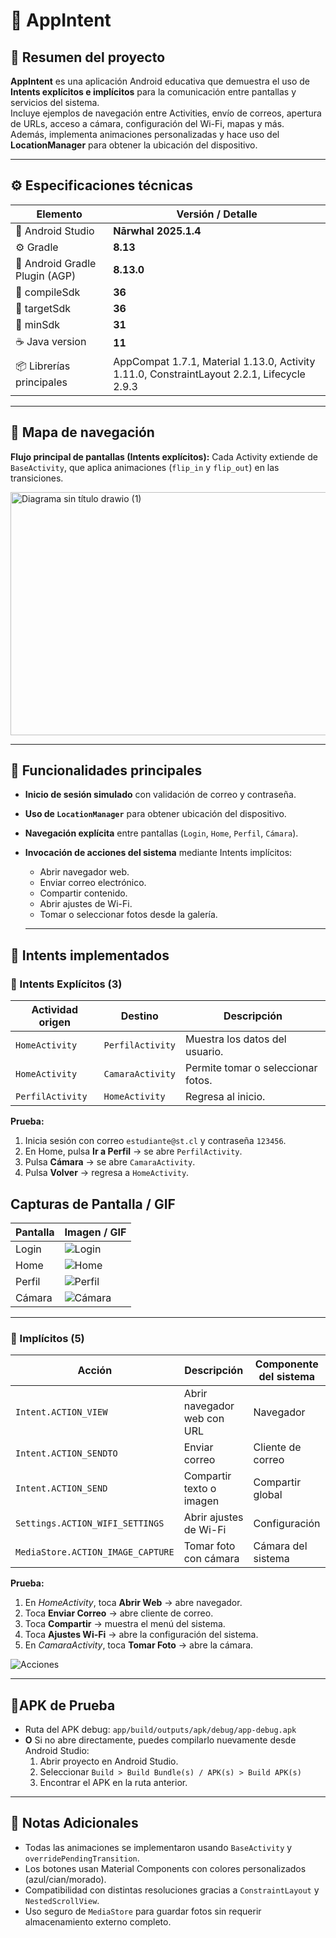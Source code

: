 # 📱 AppIntent

## 🧾 Resumen del proyecto
**AppIntent** es una aplicación Android educativa que demuestra el uso de **Intents explícitos e implícitos** para la comunicación entre pantallas y servicios del sistema.  
Incluye ejemplos de navegación entre Activities, envío de correos, apertura de URLs, acceso a cámara, configuración del Wi-Fi, mapas y más.  
Además, implementa animaciones personalizadas y hace uso del **LocationManager** para obtener la ubicación del dispositivo.

---

## ⚙️ Especificaciones técnicas

| Elemento | Versión / Detalle |
|-----------|------------------|
| 🧱 Android Studio | **Nārwhal 2025.1.4** |
| ⚙️ Gradle | **8.13** |
| 🧩 Android Gradle Plugin (AGP) | **8.13.0** |
| 📱 compileSdk | **36** |
| 📱 targetSdk | **36** |
| 📱 minSdk | **31** |
| ☕ Java version | **11** |
| 📦 Librerías principales | AppCompat 1.7.1, Material 1.13.0, Activity 1.11.0, ConstraintLayout 2.2.1, Lifecycle 2.9.3 |

---

## 🧭 Mapa de navegación

**Flujo principal de pantallas (Intents explícitos):**
Cada Activity extiende de `BaseActivity`, que aplica animaciones (`flip_in` y `flip_out`) en las transiciones.

<img width="841" height="389" alt="Diagrama sin título drawio (1)" src="https://github.com/user-attachments/assets/5a6acd15-56e0-486d-a090-12bd2d4572c2" />

---

## 📍 Funcionalidades principales

- **Inicio de sesión simulado** con validación de correo y contraseña.  
- **Uso de `LocationManager`** para obtener ubicación del dispositivo.  
- **Navegación explícita** entre pantallas (`Login`, `Home`, `Perfil`, `Cámara`).  
- **Invocación de acciones del sistema** mediante Intents implícitos:
  - Abrir navegador web.
  - Enviar correo electrónico.
  - Compartir contenido.
  - Abrir ajustes de Wi-Fi.
  - Tomar o seleccionar fotos desde la galería.

  ---

## 🧩 Intents implementados

### 🔹 Intents Explícitos (3)

| Actividad origen | Destino | Descripción |
|------------------|----------|-------------|
| `HomeActivity` | `PerfilActivity` | Muestra los datos del usuario. |
| `HomeActivity` | `CamaraActivity` | Permite tomar o seleccionar fotos. |
| `PerfilActivity` | `HomeActivity` | Regresa al inicio. |

**Prueba:**
1. Inicia sesión con correo `estudiante@st.cl` y contraseña `123456`.  
2. En Home, pulsa **Ir a Perfil** → se abre `PerfilActivity`.
4. Pulsa **Cámara** → se abre `CamaraActivity`.  
5. Pulsa **Volver** → regresa a `HomeActivity`.

## Capturas de Pantalla / GIF

| Pantalla | Imagen / GIF |
|----------|--------------|
| Login | ![Login](https://github.com/user-attachments/assets/0b8fe1af-3124-46dc-adc6-7bd82c75107e) |
| Home | ![Home](https://github.com/user-attachments/assets/c8732fb6-882f-4ca2-9797-4a6ba9f31140) |
| Perfil | ![Perfil](https://github.com/user-attachments/assets/d41df796-b166-484b-9910-634a72cf5a53) | 
| Cámara | ![Cámara](https://github.com/user-attachments/assets/f2866e4a-ffd7-4914-b502-ae3fc45a01a2) |

---

### 🔹 Implícitos (5)

| Acción | Descripción | Componente del sistema |
|--------|--------------|------------------------|
| `Intent.ACTION_VIEW` | Abrir navegador web con URL | Navegador |
| `Intent.ACTION_SENDTO` | Enviar correo | Cliente de correo |
| `Intent.ACTION_SEND` | Compartir texto o imagen | Compartir global |
| `Settings.ACTION_WIFI_SETTINGS` | Abrir ajustes de Wi-Fi | Configuración |
| `MediaStore.ACTION_IMAGE_CAPTURE` | Tomar foto con cámara | Cámara del sistema |

**Prueba:**
1. En *HomeActivity*, toca **Abrir Web** → abre navegador.  
2. Toca **Enviar Correo** → abre cliente de correo.  
3. Toca **Compartir** → muestra el menú del sistema.  
4. Toca **Ajustes Wi-Fi** → abre la configuración del sistema.  
5. En *CamaraActivity*, toca **Tomar Foto** → abre la cámara.

![Acciones](https://github.com/user-attachments/assets/bb6b2957-ce86-4a6e-9074-83ee839e610f)

---

## 📱APK de Prueba

- Ruta del APK debug: `app/build/outputs/apk/debug/app-debug.apk`  
- **O** Si no abre directamente, puedes compilarlo nuevamente desde Android Studio: 
  1. Abrir proyecto en Android Studio.  
  2. Seleccionar `Build > Build Bundle(s) / APK(s) > Build APK(s)`  
  3. Encontrar el APK en la ruta anterior.  

---

## 📝 Notas Adicionales

- Todas las animaciones se implementaron usando `BaseActivity` y `overridePendingTransition`.  
- Los botones usan Material Components con colores personalizados (azul/cian/morado).  
- Compatibilidad con distintas resoluciones gracias a `ConstraintLayout` y `NestedScrollView`.  
- Uso seguro de `MediaStore` para guardar fotos sin requerir almacenamiento externo completo.
